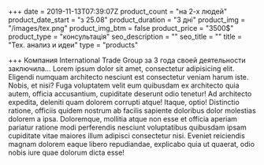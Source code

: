 +++
date = 2019-11-13T07:39:07Z
product_count = "на 2-х людей"
product_date_start = "з 25.08"
product_duration = "3 дні"
product_img = "/images/tex.png"
product_img_btm = false
product_price = "3500$"
product_type = "консультація"
seo_description = ""
seo_title = ""
title = "Тех. анализ и идеи"
type = "products"

+++
Компания International Trade Group за 3 года своей деятельности заключила…
Lorem ipsum dolor sit amet, consectetur adipisicing elit. Eligendi numquam architecto nesciunt est consectetur veniam harum iste. Nobis, et nisi? Fuga voluptatem velit eum quibusdam ex architecto quia autem, officia accusantium, cupiditate deserunt odio tenetur! Ad architecto expedita, deleniti quam dolorem corrupti atque! Itaque, optio! Distinctio ratione, officiis quidem nostrum ab facilis sapiente doloribus dolor molestias dolorem a ipsa. Doloremque, mollitia atque non esse et officia aperiam pariatur ratione modi perferendis nesciunt voluptatibus quibusdam ipsam cupiditate vitae maiores illum adipisci consectetur nisi. Eveniet reiciendis magnam dolorem eaque libero repudiandae, explicabo quia ut quaerat, odio nobis iure quae dolorum dicta esse!